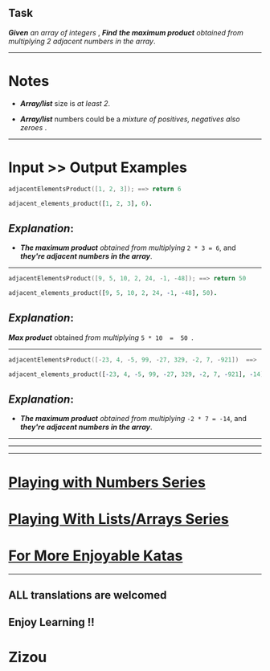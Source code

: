 ## Task

**_Given_** *an array of integers* , **_Find_** **_the maximum product_** *obtained from multiplying 2 adjacent numbers in the array*.
____

# Notes

* **_Array/list_** size is *at least 2*.

* **_Array/list_** numbers could be a *mixture of positives, negatives also zeroes* .
___

# Input >> Output Examples
```cpp
adjacentElementsProduct([1, 2, 3]); ==> return 6
```
```prolog
adjacent_elements_product([1, 2, 3], 6).
```

## **_Explanation_**:

* **_The maximum product_** *obtained from multiplying* ` 2 * 3 = 6 `, and **_they're adjacent numbers in the array_**.
___
```cpp
adjacentElementsProduct([9, 5, 10, 2, 24, -1, -48]); ==> return 50
```
```prolog
adjacent_elements_product([9, 5, 10, 2, 24, -1, -48], 50).
```
## **_Explanation_**:
**_Max product_** obtained *from multiplying*   ``` 5 * 10  =  50  ```.
___
```cpp
adjacentElementsProduct([-23, 4, -5, 99, -27, 329, -2, 7, -921])  ==>  return -14
```
```prolog
adjacent_elements_product([-23, 4, -5, 99, -27, 329, -2, 7, -921], -14).
```

## **_Explanation_**:

* **_The maximum product_** *obtained from multiplying* ` -2 * 7 = -14 `, and **_they're adjacent numbers in the array_**.
___
___
___

# [Playing with Numbers Series](https://www.codewars.com/collections/playing-with-numbers)

# [Playing With Lists/Arrays Series](https://www.codewars.com/collections/playing-with-lists-slash-arrays)

# [For More Enjoyable Katas](http://www.codewars.com/users/MrZizoScream/authored)
___

## ALL translations are welcomed

## Enjoy Learning !!
# Zizou
